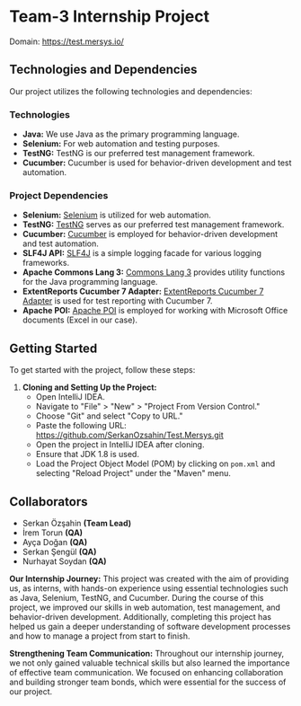 # Team-3 Internship Project

Domain: https://test.mersys.io/

## Technologies and Dependencies

Our project utilizes the following technologies and dependencies:

### Technologies

- **Java:** We use Java as the primary programming language.
- **Selenium:** For web automation and testing purposes.
- **TestNG:** TestNG is our preferred test management framework.
- **Cucumber:** Cucumber is used for behavior-driven development and test automation.

### Project Dependencies

- **Selenium:** [Selenium](https://www.selenium.dev/) is utilized for web automation.
- **TestNG:** [TestNG](https://testng.org/doc/) serves as our preferred test management framework.
- **Cucumber:** [Cucumber](https://cucumber.io/) is employed for behavior-driven development and test automation.
- **SLF4J API:** [SLF4J](http://www.slf4j.org/) is a simple logging facade for various logging frameworks.
- **Apache Commons Lang 3:** [Commons Lang 3](https://commons.apache.org/proper/commons-lang/) provides utility functions for the Java programming language.
- **ExtentReports Cucumber 7 Adapter:** [ExtentReports Cucumber 7 Adapter](https://github.com/grasshopper7/extentreports-cucumber7-adapter) is used for test reporting with Cucumber 7.
- **Apache POI:** [Apache POI](https://poi.apache.org/) is employed for working with Microsoft Office documents (Excel in our case).

## Getting Started

To get started with the project, follow these steps:

1. **Cloning and Setting Up the Project:**
   - Open IntelliJ IDEA.
   - Navigate to "File" > "New" > "Project From Version Control."
   - Choose "Git" and select "Copy to URL."
   - Paste the following URL: https://github.com/SerkanOzsahin/Test.Mersys.git
   - Open the project in IntelliJ IDEA after cloning.
   - Ensure that JDK 1.8 is used.
   - Load the Project Object Model (POM) by clicking on `pom.xml` and selecting "Reload Project" under the "Maven" menu.

## Collaborators

- Serkan Özşahin **(Team Lead)**
- İrem Torun **(QA)**
- Ayça Doğan **(QA)**
- Serkan Şengül **(QA)**
- Nurhayat Soydan **(QA)**

**Our Internship Journey:** This project was created with the aim of providing us, as interns, with hands-on experience using essential technologies such as Java, Selenium, TestNG, and Cucumber. During the course of this project, we improved our skills in web automation, test management, and behavior-driven development. Additionally, completing this project has helped us gain a deeper understanding of software development processes and how to manage a project from start to finish.

**Strengthening Team Communication:** Throughout our internship journey, we not only gained valuable technical skills but also learned the importance of effective team communication. We focused on enhancing collaboration and building stronger team bonds, which were essential for the success of our project.
